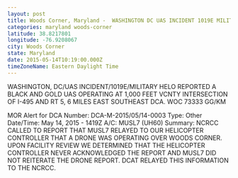 ```yaml
---
layout: post
title: Woods Corner, Maryland -  WASHINGTON DC UAS INCIDENT 1019E MILITARY HELO REPORTED A BLACK AND GOLD UAS OPERATING
categories: maryland woods-corner
latitude: 38.8217801
longitude: -76.9208067
city: Woods Corner
state: Maryland
date: 2015-05-14T10:19:00.000Z
timeZoneName: Eastern Daylight Time
---
```


 WASHINGTON, DC/UAS INCIDENT/1019E/MILITARY HELO REPORTED A BLACK AND GOLD UAS OPERATING AT 1,000 FEET VCNTY INTERSECTION OF I-495 AND RT 5, 6 MILES EAST SOUTHEAST DCA. WOC 73333 GG/KM

MOR Alert for DCA
Number: DCA-M-2015/05/14-0003
Type: Other
Date/Time: May 14, 2015 - 1419Z
A/C: MUSL7 (UH60)
Summary: NCRCC CALLED TO REPORT THAT MUSL7 RELAYED TO OUR HELICOPTER CONTROLLER THAT A DRONE WAS OPERATING OVER WOODS CORNER. UPON FACILITY REVIEW WE DETERMINED THAT THE HELICOPTER CONTROLLER NEVER ACKNOWLEDGED THE REPORT AND MUSL7 DID NOT REITERATE THE DRONE REPORT. DCAT RELAYED THIS INFORMATION TO THE NCRCC.
